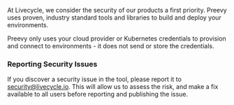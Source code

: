 At Livecycle, we consider the security of our products a first priority. Preevy uses proven, industry standard tools and libraries to build and deploy your environments.

Preevy only uses your cloud provider or Kubernetes credentials to provision and connect to environments - it does not send or store the credentials.

### Reporting Security Issues

If you discover a security issue in the tool, please report it to security@livecycle.io. This will allow us to assess the risk, and make a fix available to all users before reporting and publishing the issue.
